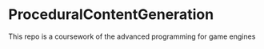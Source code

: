 # ProceduralContentGeneration
This repo is a coursework of the advanced programming for game engines
